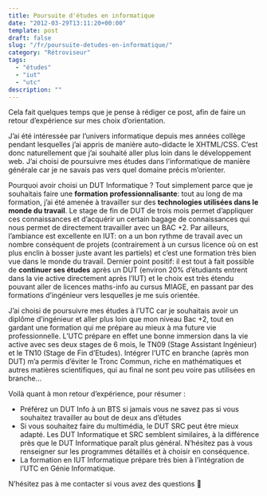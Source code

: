 ```yaml
---
title: Poursuite d'études en informatique
date: "2012-03-29T13:11:20+00:00"
template: post
draft: false
slug: "/fr/poursuite-detudes-en-informatique/"
category: "Rétroviseur"
tags:
  - "études"
  - "iut"
  - "utc"
description: ""
---
```

Cela fait quelques temps que je pense à rédiger ce post, afin de faire un retour d&rsquo;expérience sur mes choix d&rsquo;orientation.

J&rsquo;ai été intéressée par l&rsquo;univers informatique depuis mes années collège pendant lesquelles j&rsquo;ai appris de manière auto-didacte le XHTML/CSS. C&rsquo;est donc naturellement que j&rsquo;ai souhaité aller plus loin dans le développement web. J&rsquo;ai choisi de poursuivre mes études dans l&rsquo;informatique de manière générale car je ne savais pas vers quel domaine précis m&rsquo;orienter.

Pourquoi avoir choisi un DUT Informatique ? Tout simplement parce que je souhaitais faire une **formation** **professionnalisante**: tout au long de ma formation, j&rsquo;ai été amenée à travailler sur des **technologies utilisées dans le monde du travail**. Le stage de fin de DUT de trois mois permet d&rsquo;appliquer ces connaissances et d&rsquo;acquérir un certain bagage de connaissances qui nous permet de directement travailler avec un BAC +2. Par ailleurs, l&rsquo;ambiance est excellente en IUT: on a un bon rythme de travail avec un nombre conséquent de projets (contrairement à un cursus licence où on est plus enclin à bosser juste avant les partiels) et c&rsquo;est une formation très bien vue dans le monde du travail. Dernier point positif: il est tout à fait possible de **continuer ses études** après un DUT (environ 20% d&rsquo;étudiants entrent dans la vie active directement après l&rsquo;IUT) et le choix est très étendu pouvant aller de licences maths-info au cursus MIAGE, en passant par des formations d&rsquo;ingénieur vers lesquelles je me suis orientée.

J&rsquo;ai choisi de poursuivre mes études à l&rsquo;UTC car je souhaitais avoir un diplôme d&rsquo;ingénieur et aller plus loin que mon niveau Bac +2, tout en gardant une formation qui me prépare au mieux à ma future vie professionnelle. L&rsquo;UTC prépare en effet une bonne immersion dans la vie active avec ses deux stages de 6 mois, le TN09 (Stage Assistant Ingénieur) et le TN10 (Stage de Fin d&rsquo;Etudes). Intégrer l&rsquo;UTC en branche (après mon DUT) m&rsquo;a permis d&rsquo;éviter le Tronc Commun, riche en mathématiques et autres matières scientifiques, qui au final ne sont peu voire pas utilisées en branche&#8230;

Voilà quant à mon retour d&rsquo;expérience, pour résumer :

  * Préférez un DUT Info à un BTS si jamais vous ne savez pas si vous souhaitez travailler au bout de deux ans d&rsquo;études
  * Si vous souhaitez faire du multimédia, le DUT SRC peut être mieux adapté. Les DUT Informatique et SRC semblent similaires, à la différence près que le DUT Informatique paraît plus général. N&rsquo;hésitez pas à vous renseigner sur les programmes détaillés et à choisir en conséquence.
  * La formation en IUT Informatique prépare très bien à l&rsquo;intégration de l&rsquo;UTC en Génie Informatique.

N&rsquo;hésitez pas à me contacter si vous avez des questions 🙂

<!-- AddThis Advanced Settings generic via filter on the_content -->

<!-- AddThis Share Buttons generic via filter on the_content -->